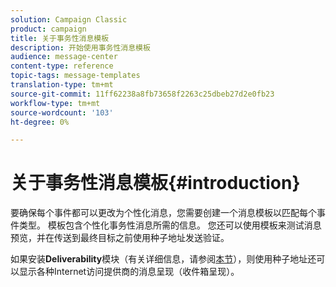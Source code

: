 ```yaml
---
solution: Campaign Classic
product: campaign
title: 关于事务性消息模板
description: 开始使用事务性消息模板
audience: message-center
content-type: reference
topic-tags: message-templates
translation-type: tm+mt
source-git-commit: 11ff62238a8fb73658f2263c25dbeb27d2e0fb23
workflow-type: tm+mt
source-wordcount: '103'
ht-degree: 0%

---
```



# 关于事务性消息模板{#introduction}

要确保每个事件都可以更改为个性化消息，您需要创建一个消息模板以匹配每个事件类型。 模板包含个性化事务性消息所需的信息。 您还可以使用模板来测试消息预览，并在传送到最终目标之前使用种子地址发送验证。

如果安装&#x200B;**Deliverability**&#x200B;模块（有关详细信息，请参阅[本节](../../delivery/using/about-deliverability.md)），则使用种子地址还可以显示各种Internet访问提供商的消息呈现（收件箱呈现）。
